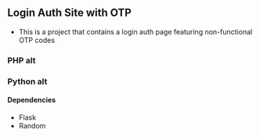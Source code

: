 ## Login Auth Site with OTP

- This is a project that contains a login auth page featuring non-functional OTP codes

### PHP alt

### Python alt
#### Dependencies
- Flask
- Random

